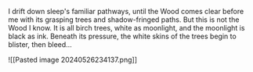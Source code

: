I drift down sleep's familiar pathways, until the Wood comes clear before me with its grasping trees and shadow-fringed paths. But this is not the Wood I know. It is all birch trees, white as moonlight, and the moonlight is black as ink. Beneath its pressure, the white skins of the trees begin to blister, then bleed…

![[Pasted image 20240526234137.png]]